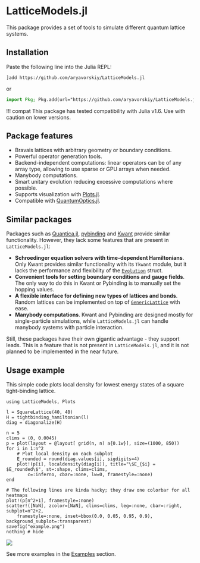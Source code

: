 # LatticeModels.jl

This package provides a set of tools to simulate different quantum lattice systems.

## Installation

Paste the following line into the Julia REPL:
```
]add https://github.com/aryavorskiy/LatticeModels.jl
```
or
```julia
import Pkg; Pkg.add(url="https://github.com/aryavorskiy/LatticeModels.jl")
```

!!! compat
    This package has tested compatibility with Julia v1.6. Use with caution on lower versions.

## Package features
- Bravais lattices with arbitrary geometry or boundary conditions.
- Powerful operator generation tools.
- Backend-independent computations: linear operators can be of any array type, allowing to use sparse or GPU arrays when needed.
- Manybody computations.
- Smart unitary evolution reducing excessive computations where possible.
- Supports visualization with [Plots.jl](https://github.com/JuliaPlots/Plots.jl).
- Compatible with [QuantumOptics.jl](https://github.com/qojulia/QuantumOptics.jl).

## Similar packages

Packages such as [Quantica.jl](https://github.com/pablosanjose/Quantica.jl), [pybinding](https://docs.pybinding.site/en/stable/index.html) and [Kwant](https://kwant-project.org/) provide similar functionality. However, they lack some features that are present in `LatticeModels.jl`:

- **Schroedinger equation solvers with time-dependent Hamiltonians**. Only Kwant provides similar 
    functionality with its `Tkwant` module, but it lacks the performance and flexibility of the 
    [`Evolution`](@ref) struct.
- **Convenient tools for setting boundary conditions and gauge fields**. The only way to do this in 
    Kwant or Pybinding is to manually set the hopping values.
- **A flexible interface for defining new types of lattices and bonds**. Random lattices can be implemented
    on top of [`GenericLattice`](@ref) with ease.
- **Manybody computations**. Kwant and Pybinding are designed mostly for single-particle simulations, while 
    `LatticeModels.jl` can handle manybody systems with particle interaction.

Still, these packages have their own gigantic advantage - they support leads. This is a feature that is not present in `LatticeModels.jl`, and it is not planned to be implemented in the near future.

## Usage example

This simple code plots local density for lowest energy states of a square tight-binding lattice.

```@example
using LatticeModels, Plots

l = SquareLattice(40, 40)
H = tightbinding_hamiltonian(l)
diag = diagonalize(H)

n = 5
clims = (0, 0.0045)
p = plot(layout = @layout[ grid(n, n) a{0.1w}], size=(1000, 850))
for i in 1:n^2
    # Plot local density on each subplot
    E_rounded = round(diag.values[i], sigdigits=4)
    plot!(p[i], localdensity(diag[i]), title="\$E_{$i} = $E_rounded\$", st=:shape, clims=clims,
        c=:inferno, cbar=:none, lw=0, framestyle=:none)
end

# The following lines are kinda hacky; they draw one colorbar for all heatmaps
plot!(p[n^2+1], framestyle=:none)
scatter!([NaN], zcolor=[NaN], clims=clims, leg=:none, cbar=:right, subplot=n^2+2, 
    framestyle=:none, inset=bbox(0.0, 0.05, 0.95, 0.9), background_subplot=:transparent)
savefig("example.png")
nothing # hide
```
![](example.png)

See more examples in the [Examples](@ref) section.